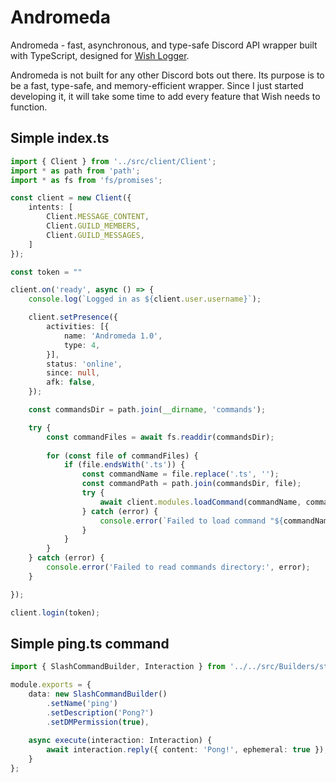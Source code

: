 # Andromeda

Andromeda - fast, asynchronous, and type-safe Discord API wrapper built with TypeScript, designed for [Wish Logger](https://wishlogger.xyz/).

Andromeda is not built for any other Discord bots out there. Its purpose is to be a fast, type-safe, and memory-efficient wrapper. Since I just started developing it, it will take some time to add every feature that Wish needs to function.

## Simple index.ts

```typescript
import { Client } from '../src/client/Client';
import * as path from 'path';
import * as fs from 'fs/promises';

const client = new Client({
    intents: [
        Client.MESSAGE_CONTENT,
        Client.GUILD_MEMBERS,
        Client.GUILD_MESSAGES,
    ]
});

const token = ""

client.on('ready', async () => {
    console.log(`Logged in as ${client.user.username}`);

    client.setPresence({
        activities: [{
            name: 'Andromeda 1.0',
            type: 4,
        }],
        status: 'online',
        since: null,
        afk: false,
    });

    const commandsDir = path.join(__dirname, 'commands');

    try {
        const commandFiles = await fs.readdir(commandsDir);
        
        for (const file of commandFiles) {
            if (file.endsWith('.ts')) {
                const commandName = file.replace('.ts', '');
                const commandPath = path.join(commandsDir, file);
                try {
                    await client.modules.loadCommand(commandName, commandPath);
                } catch (error) {
                    console.error(`Failed to load command "${commandName}":`, error);
                }
            }
        }
    } catch (error) {
        console.error('Failed to read commands directory:', error);
    }

});

client.login(token);
```

## Simple ping.ts command

```typescript
import { SlashCommandBuilder, Interaction } from '../../src/Builders/structures/SlashCommandBuilder';

module.exports = {
    data: new SlashCommandBuilder()
        .setName('ping')
        .setDescription('Pong?')
        .setDMPermission(true),
    
    async execute(interaction: Interaction) {
        await interaction.reply({ content: 'Pong!', ephemeral: true });
    }
};
```
